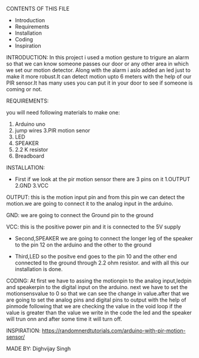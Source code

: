 CONTENTS OF THIS FILE

 * Introduction
 * Requirements
 * Installation
 * Coding
 * Inspiration
 

INTRODUCTION:
In this project i used a motion gesture to trigure an alarm so that we can know someone passes our door or any other area in which we set our motion detector. Along with the alarm i aslo added an led just to make it more robust.It can detect motion upto 6 meters with the help of our PIR sensor.It has many uses you can put it in your door to see if someone is coming or not. 


REQUIREMENTS:

you will need following materials to make one:
1. Arduino uno 
2. jump wires
3.PIR motion senor
4. LED
5. SPEAKER
6. 2.2 K resistor
7. Breadboard


INSTALLATION:

* First if we look at the pir motion sensor there are 3 pins on it 
1.OUTPUT
2.GND
3.VCC


OUTPUT:
this is the motion input pin and from this pin we can detect the motion.we are going to connect it  to the analog input in the arduino.

GND:
we are going to connect the Ground pin to the ground

VCC:
this is the positive power pin and it is connected to the 5V supply

* Second,SPEAKER
we are going to connect the longer leg of the speaker to the pin 12 on the arduino and the other to the ground

* Third,LED
so the positve end goes to the pin 10 and the other end connected to the ground through 2.2 ohm resistor.
and with all this our installation is done.


CODING:
At first we have to assing the motionpin to the analog input,ledpin and speakerpin to the digital input on the arduino.
next we have to set the motionsensvalue to 0 so that we can see the change in value.after that we are going to set the analog pins and digital pins to output with the help of pinmode
following that we are checking the value in the void loop if the value is greater than the value we write in the code the led and the speaker will trun onn and after some time it will turn off.


INSPIRATION:
https://randomnerdtutorials.com/arduino-with-pir-motion-sensor/


MADE BY:
Dighvijay Singh








